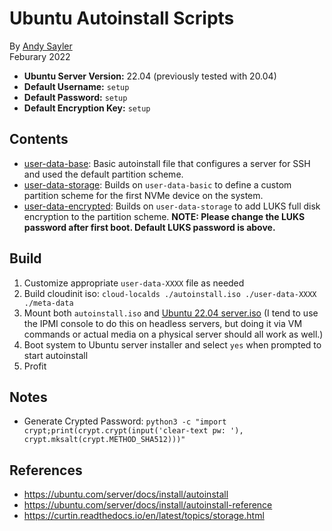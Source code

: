 Ubuntu Autoinstall Scripts
==========================

By [Andy Sayler](https://www.andysayler.com)\
Feburary 2022

* **Ubuntu Server Version:** 22.04 (previously tested with 20.04)
* **Default Username:** `setup`
* **Default Password:** `setup`
* **Default Encryption Key:** `setup`

Contents
--------
* [user-data-base](user-data-base): Basic autoinstall file that
  configures a server for SSH and used the default partition scheme.
* [user-data-storage](user-data-storage): Builds on `user-data-basic`
  to define a custom partition scheme for the first NVMe device on
  the system.
* [user-data-encrypted](user-data-encrypted): Builds on
  `user-data-storage` to add LUKS full disk encryption to the
  partition scheme. **NOTE: Please change the LUKS password after
  first boot. Default LUKS password is above.**

Build
-----
1. Customize appropriate `user-data-XXXX` file as needed
2. Build cloudinit iso: `cloud-localds ./autoinstall.iso ./user-data-XXXX ./meta-data`
3. Mount both `autoinstall.iso` and [Ubuntu 22.04 server.iso](https://releases.ubuntu.com/22.04/)
(I tend to use the IPMI console to do this on headless servers,
but doing it via VM commands or actual media on a physical server
should all work as well.)
4. Boot system to Ubuntu server installer and select `yes` when prompted to start autoinstall
5. Profit

Notes
-----
* Generate Crypted Password: `python3 -c "import crypt;print(crypt.crypt(input('clear-text pw: '), crypt.mksalt(crypt.METHOD_SHA512)))"`

References
----------
* https://ubuntu.com/server/docs/install/autoinstall
* https://ubuntu.com/server/docs/install/autoinstall-reference
* https://curtin.readthedocs.io/en/latest/topics/storage.html

